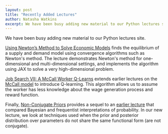 ```yaml
---
layout: post
title: "Recently Added Lectures"
author: Natasha Watkins
excerpt: We have been busy adding new material to our Python lectures site.
---
```


We have been busy adding new material to our Python lectures site.

[Using Newton’s Method to Solve Economic Models](https://python.quantecon.org/newton_method.html) finds the equilibrium of a supply and demand model using convergence algorithms such as Newton's method. The lecture demonstrates Newton's method for one-dimensional and multi-dimensional settings, and implements the algorithm using JAX to solve a very high-dimensional problem.

[Job Search VII: A McCall Worker Q-Learns](https://python.quantecon.org/mccall_q.html) extends earlier lectures on the [McCall model](https://python.quantecon.org/mccall_model.html) to introduce Q-learning. This algorithm allows us to assume the worker has less knowledge about the wage generation process and reward function.

Finally, [Non-Conjugate Priors](https://python.quantecon.org/bayes_nonconj.html) provides a sequel to an [earlier lecture](https://python.quantecon.org/prob_meaning.html) that compared Bayesian and frequentist interpretations of probability. In our new lecture, we look at techniques used when the prior and posterior distribution over parameters do not share the same functional form (are not conjugate).